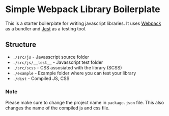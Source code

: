 # Simple Webpack Library Boilerplate
This is a starter boilerplate for writing javascript libraries. It uses [Webpack](https://webpack.js.org/) as a bundler and [Jest](https://facebook.github.io/jest/) as a testing tool.

## Structure
* `./src/js` - Javasscript source folder
* `./src/js/__test__` - Javasscript test folder
* `./src/scss` - CSS assosiated with the library (SCSS)
* `./example` - Example folder where you can test your library
* `./dist` - Compiled JS, CSS

### Note
Please make sure to change the project name in `package.json` file. This also changes the name of the compiled js and css file.
